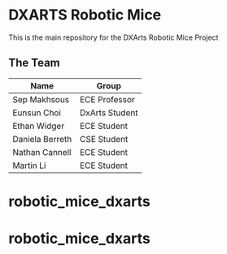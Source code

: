 # DXARTS Robotic Mice
This is the main repository for the DXArts Robotic Mice Project

## The Team
| Name | Group |
| --- | --- |
| Sep Makhsous | ECE Professor |
| Eunsun Choi | DxArts Student |
| Ethan Widger | ECE Student |
| Daniela Berreth | CSE Student |
| Nathan Cannell | ECE Student |
|Martin Li | ECE Student |
# robotic_mice_dxarts
# robotic_mice_dxarts
